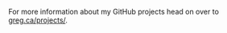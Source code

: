 For more information about my GitHub projects head on over to [greg.ca/projects/](https://greg.ca/projects/).
